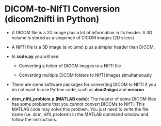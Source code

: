 # DICOM-to-NIfTI Conversion (dicom2nifti in Python)

- A DICOM file is a 2D image plus a lot of information in its header. A 3D volume is stored as a sequence of DICOM images (2D slices)

- A NIfTI file is a 3D image (a volume) plus a simpler header than DICOM.

- In **code.py** you will see:

     - Converting a folder of DICOM images to a NIfTI file

     - Converting multiple DICOM folders to NIfTI images simultaneously
     
- There are some software packages for converting DICOM to NIfTI if you do not want to use Python code, such as **dcm2niigui** and **mricron**

- **dcm_nifti_problem.p (MATLAB code):** The header of some DICOM files has some problems that you cannot convert DIOCMs to NIfTI. This MATLAB code may solve this problem. You just need to write the file name (i.e. dcm_nifti_problem) in the MATLAB command window and follow the instructions.
